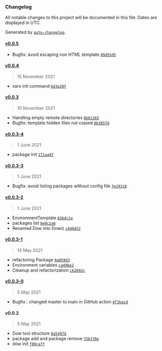 ### Changelog

All notable changes to this project will be documented in this file. Dates are displayed in UTC.

Generated by [`auto-changelog`](https://github.com/CookPete/auto-changelog).

#### [v0.0.5](https://github.com/appunto-io/devops-wizard/compare/v0.0.4...v0.0.5)

- Bugfix: avoid escaping non HTML template [`09d55d5`](https://github.com/appunto-io/devops-wizard/commit/09d55d50d362b84ddbc2ab7c733ab65fdb30aa7c)

#### [v0.0.4](https://github.com/appunto-io/devops-wizard/compare/v0.0.3...v0.0.4)

> 15 November 2021

- vars init command [`6d3e20f`](https://github.com/appunto-io/devops-wizard/commit/6d3e20f03a5eb5fa3291c5a24d7da66bc5cc7d61)

#### [v0.0.3](https://github.com/appunto-io/devops-wizard/compare/v0.0.3-4...v0.0.3)

> 10 November 2021

- Handling empty remote directories [`8bb1165`](https://github.com/appunto-io/devops-wizard/commit/8bb11651c52d033d1d279841084f7e1b732b2acb)
- Bugfix: template hidden files not copied [`8b385fd`](https://github.com/appunto-io/devops-wizard/commit/8b385fd382ed538698b54ce10b7237a56e419a55)

#### [v0.0.3-4](https://github.com/appunto-io/devops-wizard/compare/v0.0.3-3...v0.0.3-4)

> 1 June 2021

- package init [`171aa97`](https://github.com/appunto-io/devops-wizard/commit/171aa978936ffc4933d18a740f602e0eb86bba72)

#### [v0.0.3-3](https://github.com/appunto-io/devops-wizard/compare/v0.0.3-2...v0.0.3-3)

> 1 June 2021

- Bugfix: avoid listing packages without config file [`7e29310`](https://github.com/appunto-io/devops-wizard/commit/7e29310cf9c6cd567b547a8ee458e63d550a632d)

#### [v0.0.3-2](https://github.com/appunto-io/devops-wizard/compare/v0.0.3-1...v0.0.3-2)

> 1 June 2021

- EnvironmentTemplate [`826dc2a`](https://github.com/appunto-io/devops-wizard/commit/826dc2a4b89e5b5310ffff9a1580d0129010f6ae)
- packages list [`8e0c2a6`](https://github.com/appunto-io/devops-wizard/commit/8e0c2a6360c441ee351cc84c1d3643e66cd556c3)
- Renamed Dow into Dowiz [`c446452`](https://github.com/appunto-io/devops-wizard/commit/c4464527d122b956ec34200504b27e9a6c968749)

#### [v0.0.3-1](https://github.com/appunto-io/devops-wizard/compare/v0.0.3-0...v0.0.3-1)

> 14 May 2021

- refactoring Package [`9a059d3`](https://github.com/appunto-io/devops-wizard/commit/9a059d3c39b81898452de9ea71d48e140777ae44)
- Environment variables [`ca49be2`](https://github.com/appunto-io/devops-wizard/commit/ca49be2e6e00a1172227c04bd66a6105b7f91f2f)
- Cleanup and refactorization [`c62692c`](https://github.com/appunto-io/devops-wizard/commit/c62692ca1a04fa6d506b6f03efca9c47ce156d06)

#### [v0.0.3-0](https://github.com/appunto-io/devops-wizard/compare/v0.0.2...v0.0.3-0)

> 5 May 2021

- Bugfix : changed master to main in GitHub action [`4f1bacd`](https://github.com/appunto-io/devops-wizard/commit/4f1bacde582428218d3cf4289b81a6eb386bb50d)

#### v0.0.2

> 5 May 2021

- Dow tool structure [`8a5497d`](https://github.com/appunto-io/devops-wizard/commit/8a5497d8830b7b9e8a6c686eccd43d2023a5e1df)
- package add and package remove [`75b370e`](https://github.com/appunto-io/devops-wizard/commit/75b370e5ca582f7689a8f67133b34522c069fdf3)
- dow init [`f00caff`](https://github.com/appunto-io/devops-wizard/commit/f00caff62d6b697d7f52b35e2c09afbefa0e0907)
